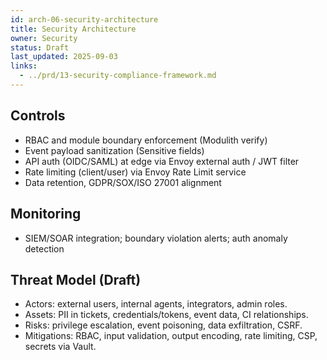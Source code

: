 ```yaml
---
id: arch-06-security-architecture
title: Security Architecture
owner: Security
status: Draft
last_updated: 2025-09-03
links:
  - ../prd/13-security-compliance-framework.md
---
```


## Controls

- RBAC and module boundary enforcement (Modulith verify)
- Event payload sanitization (Sensitive fields)
- API auth (OIDC/SAML) at edge via Envoy external auth / JWT filter
- Rate limiting (client/user) via Envoy Rate Limit service
- Data retention, GDPR/SOX/ISO 27001 alignment

## Monitoring

- SIEM/SOAR integration; boundary violation alerts; auth anomaly detection

## Threat Model (Draft)

- Actors: external users, internal agents, integrators, admin roles.
- Assets: PII in tickets, credentials/tokens, event data, CI relationships.
- Risks: privilege escalation, event poisoning, data exfiltration, CSRF.
- Mitigations: RBAC, input validation, output encoding, rate limiting, CSP, secrets via Vault.
